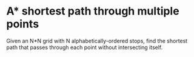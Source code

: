 # A* shortest path through multiple points
Given an N*N grid with N alphabetically-ordered stops, find the shortest path that passes through each point without intersecting itself.

